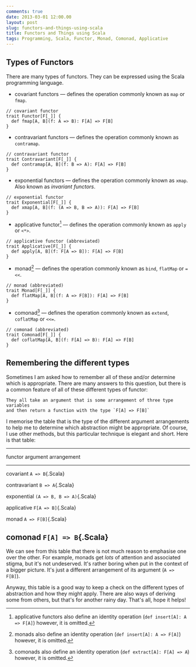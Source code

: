 ```yaml
---
comments: true
date: 2013-03-01 12:00.00
layout: post
slug: functors-and-things-using-scala
title: Functors and Things using Scala
tags: Programming, Scala, Functor, Monad, Comonad, Applicative
---
```


## Types of Functors

There are many types of functors. They can be expressed using the Scala programming language.

* covariant functors — defines the operation commonly known as `map` or `fmap`.

~~~{.Scala}
// covariant functor
trait Functor[F[_]] {
  def fmap[A, B](f: A => B): F[A] => F[B]
}
~~~

* contravariant functors — defines the operation commonly known as `contramap`.

~~~{.Scala}
// contravariant functor
trait Contravariant[F[_]] {
  def contramap[A, B](f: B => A): F[A] => F[B]
}
~~~

* exponential functors — defines the operation commonly known as `xmap`. Also known as *invariant functors*.

~~~{.Scala}
// exponential functor
trait Exponential[F[_]] {
  def xmap[A, B](f: (A => B, B => A)): F[A] => F[B]
}
~~~

* applicative functor[^1] — defines the operation commonly known as `apply` or `<*>`.

~~~{.Scala}
// applicative functor (abbreviated)
trait Applicative[F[_]] {
  def apply[A, B](f: F[A => B]): F[A] => F[B]
}
~~~

* monad[^2] — defines the operation commonly known as `bind`, `flatMap` or `=<<`.

~~~{.Scala}
// monad (abbreviated)
trait Monad[F[_]] {
  def flatMap[A, B](f: A => F[B]): F[A] => F[B]
}
~~~

* comonad[^3] — defines the operation commonly known as `extend`, `coflatMap` or `<<=`.

~~~{.Scala}
// comonad (abbreviated)
trait Comonad[F[_]] {
  def coflatMap[A, B](f: F[A] => B): F[A] => F[B]
}
~~~

## Remembering the different types

Sometimes I am asked how to remember all of these and/or determine which is appropriate. There are many answers to this question, but there is a common feature of all of these different types of functor:

    They all take an argument that is some arrangement of three type variables
    and then return a function with the type `F[A] => F[B]`

I memorise the table that is the type of the different argument arrangements to help me to determine which abstraction might be appropriate. Of course, I use other methods, but this particular technique is elegant and short. Here is that table:

------------------------------------
functor         argument arrangement
--------------- --------------------
covariant       `A => B`{.Scala}

contravariant   `B => A`{.Scala}

exponential     `(A => B, B => A)`{.Scala}

applicative     `F[A => B]`{.Scala}

monad           `A => F[B]`{.Scala}

comonad         `F[A] => B`{.Scala}
------------------------------------

We can see from this table that there is not much reason to emphasise one over the other. For example, monads get *lots* of attention and associated stigma, but it's not undeserved. It's rather boring when put in the context of a bigger picture. It's just a different arrangement of its argument (`A => F[B]`).

Anyway, this table is a good way to keep a check on the different types of abstraction and how they might apply. There are also ways of deriving some from others, but that's for another rainy day. That's all, hope it helps!

[^1]: applicative functors also define an identity operation (`def insert[A]: A => F[A]`) however, it is omitted.
[^2]: monads also define an identity operation (`def insert[A]: A => F[A]`) however, it is omitted.
[^3]: comonads also define an identity operation (`def extract[A]: F[A] => A`) however, it is omitted.